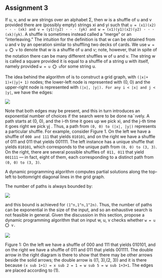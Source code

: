 ## Assignment 3

If u, v, and w are strings over an alphabet Σ, then w is a shuffle of u and v provided there
are (possibly empty) strings xi and yi such that ```u = (x1)(x2) · · · (xk) and v = (y1)(y2) · · · (yk) and
w = (x1)(y1)(x2)(y2) · · · (xk)(yk)```. A shuffle is sometimes instead called a “merge” or an “interleaving.”
The intuition for the definition is that w can be obtained from u and v by an operation similar
to shuffling two decks of cards. We use ```w = u ⭕ v``` to denote that w is a shuffle of u and v;
note, however, that in spite of the notation there can be many different shuffles w of u and v.
The string w is called a square provided it is equal to a shuffle of a string u with itself, namely
provided ```w = u ⭕ u```for some string u.

The idea behind the algorithm of is to construct a grid graph, with ```(|x|+ 1)×(|y|+ 1)``` nodes;
the lower-left node is represented with (0, 0) and the upper-right node is represented with
```(|x|, |y|). For any i < |x| and j < |y|```, we have the edges:

<img src="https://github.com/DJones0101/COMP354/blob/master/a3/image/image1.png">

Note that both edges may be present, and this in turn introduces an exponential number of
choices if the search were to be done na¨ıvely. A path starts at (0, 0), and the i-th time it goes up we pick xi, and the j-th time it goes right we pick yj . Thus, a path from ```(0, 0) to (|x|, |y|)``` represents a particular shuffle.
For example, consider Figure 1. On the left we have a shuffle of ```000 and 111``` that yields
```010101```, and on the right we have a shuffle of 011 and 011 that yields 001111. The left
instance has a unique shuffle that yields ```010101```, which corresponds to the unique path from
```(0, 0) to (3, 3)```. On the right, there are several possible shuffles of``` 011, 011``` that yield ```001111```
— in fact, eight of them, each corresponding to a distinct path from ```(0, 0) to (3, 3)```.

A dynamic programming algorithm computes partial solutions along the top-left to bottomright
diagonal lines in the grid graph.

The number of paths is always bounded by:

<img src="https://github.com/DJones0101/COMP354/blob/master/a3/image/image2.png">

and this bound is achieved for ```(1^n,1^n,1^2n)```. Thus, the number of paths can be exponential in the size of the input, and so an exhaustive search is not feasible in general. Given the discussion in this section, propose a dynamic programming algorithm that on input w, u, v checks whether ```w = u ⭕ v.```

<img src="https://github.com/DJones0101/COMP354/blob/master/a3/image/image3.png">

Figure 1: On the left we have a shuffle of 000 and 111 that yields 010101, and on the right we have a shuffle of 011 and 011 that yields 001111. The double arrow in the right diagram is there to show that there may be other arrows beside the solid arrows; the double arrow is ((1, 3),(2, 3)) and it is there because ```(x sub 1+1) = x sub 2 = 1 = w sub 5 = w sub 1+3+1```. The edges are placed according to (1).